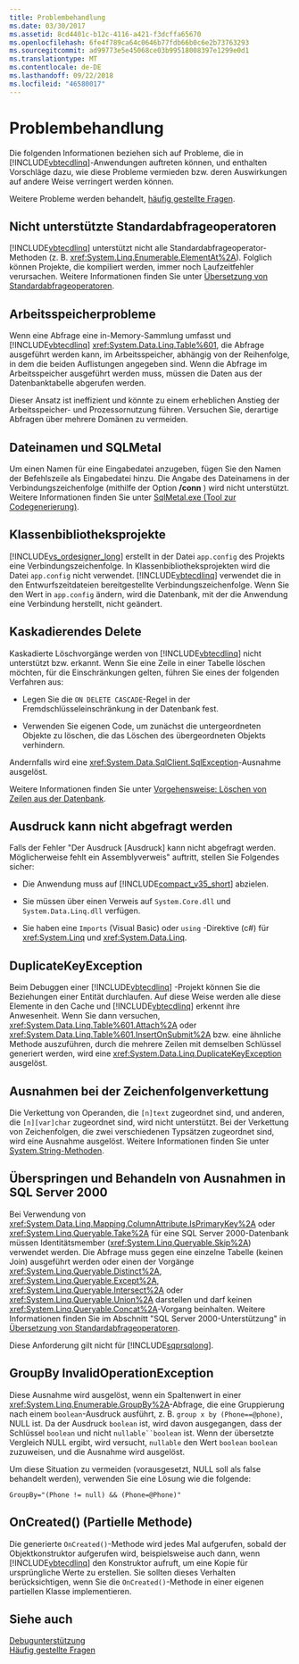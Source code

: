 ```yaml
---
title: Problembehandlung
ms.date: 03/30/2017
ms.assetid: 8cd4401c-b12c-4116-a421-f3dcffa65670
ms.openlocfilehash: 6fe4f789ca64c0646b77fdb66b0c6e2b73763293
ms.sourcegitcommit: ad99773e5e45068ce03b99518008397e1299e0d1
ms.translationtype: MT
ms.contentlocale: de-DE
ms.lasthandoff: 09/22/2018
ms.locfileid: "46580017"
---
```

# <a name="troubleshooting"></a>Problembehandlung
Die folgenden Informationen beziehen sich auf Probleme, die in [!INCLUDE[vbtecdlinq](../../../../../../includes/vbtecdlinq-md.md)]-Anwendungen auftreten können, und enthalten Vorschläge dazu, wie diese Probleme vermieden bzw. deren Auswirkungen auf andere Weise verringert werden können.  
  
 Weitere Probleme werden behandelt, [häufig gestellte Fragen](../../../../../../docs/framework/data/adonet/sql/linq/frequently-asked-questions.md).  
  
## <a name="unsupported-standard-query-operators"></a>Nicht unterstützte Standardabfrageoperatoren  
 [!INCLUDE[vbtecdlinq](../../../../../../includes/vbtecdlinq-md.md)] unterstützt nicht alle Standardabfrageoperator-Methoden (z. B. <xref:System.Linq.Enumerable.ElementAt%2A>). Folglich können Projekte, die kompiliert werden, immer noch Laufzeitfehler verursachen. Weitere Informationen finden Sie unter [Übersetzung von Standardabfrageoperatoren](../../../../../../docs/framework/data/adonet/sql/linq/standard-query-operator-translation.md).  
  
## <a name="memory-issues"></a>Arbeitsspeicherprobleme  
 Wenn eine Abfrage eine in-Memory-Sammlung umfasst und [!INCLUDE[vbtecdlinq](../../../../../../includes/vbtecdlinq-md.md)] <xref:System.Data.Linq.Table%601>, die Abfrage ausgeführt werden kann, im Arbeitsspeicher, abhängig von der Reihenfolge, in dem die beiden Auflistungen angegeben sind. Wenn die Abfrage im Arbeitsspeicher ausgeführt werden muss, müssen die Daten aus der Datenbanktabelle abgerufen werden.  
  
 Dieser Ansatz ist ineffizient und könnte zu einem erheblichen Anstieg der Arbeitsspeicher- und Prozessornutzung führen. Versuchen Sie, derartige Abfragen über mehrere Domänen zu vermeiden.  
  
## <a name="file-names-and-sqlmetal"></a>Dateinamen und SQLMetal  
 Um einen Namen für eine Eingabedatei anzugeben, fügen Sie den Namen der Befehlszeile als Eingabedatei hinzu. Die Angabe des Dateinamens in der Verbindungszeichenfolge (mithilfe der Option **/conn** ) wird nicht unterstützt. Weitere Informationen finden Sie unter [SqlMetal.exe (Tool zur Codegenerierung)](../../../../../../docs/framework/tools/sqlmetal-exe-code-generation-tool.md).  
  
## <a name="class-library-projects"></a>Klassenbibliotheksprojekte  
 [!INCLUDE[vs_ordesigner_long](../../../../../../includes/vs-ordesigner-long-md.md)] erstellt in der Datei `app.config` des Projekts eine Verbindungszeichenfolge. In Klassenbibliotheksprojekten wird die Datei `app.config` nicht verwendet. [!INCLUDE[vbtecdlinq](../../../../../../includes/vbtecdlinq-md.md)] verwendet die in den Entwurfszeitdateien bereitgestellte Verbindungszeichenfolge. Wenn Sie den Wert in `app.config` ändern, wird die Datenbank, mit der die Anwendung eine Verbindung herstellt, nicht geändert.  
  
## <a name="cascade-delete"></a>Kaskadierendes Delete  
 Kaskadierte Löschvorgänge werden von [!INCLUDE[vbtecdlinq](../../../../../../includes/vbtecdlinq-md.md)] nicht unterstützt bzw. erkannt. Wenn Sie eine Zeile in einer Tabelle löschen möchten, für die Einschränkungen gelten, führen Sie eines der folgenden Verfahren aus:  
  
-   Legen Sie die `ON DELETE CASCADE`-Regel in der Fremdschlüsseleinschränkung in der Datenbank fest.  
  
-   Verwenden Sie eigenen Code, um zunächst die untergeordneten Objekte zu löschen, die das Löschen des übergeordneten Objekts verhindern.  
  
 Andernfalls wird eine <xref:System.Data.SqlClient.SqlException>-Ausnahme ausgelöst.  
  
 Weitere Informationen finden Sie unter [Vorgehensweise: Löschen von Zeilen aus der Datenbank](../../../../../../docs/framework/data/adonet/sql/linq/how-to-delete-rows-from-the-database.md).  
  
## <a name="expression-not-queryable"></a>Ausdruck kann nicht abgefragt werden  
 Falls der Fehler "Der Ausdruck [Ausdruck] kann nicht abgefragt werden. Möglicherweise fehlt ein Assemblyverweis" auftritt, stellen Sie Folgendes sicher:  
  
-   Die Anwendung muss auf [!INCLUDE[compact_v35_short](../../../../../../includes/compact-v35-short-md.md)] abzielen.  
  
-   Sie müssen über einen Verweis auf `System.Core.dll` und `System.Data.Linq.dll` verfügen.  
  
-   Sie haben eine `Imports` (Visual Basic) oder `using` -Direktive (c#) für <xref:System.Linq> und <xref:System.Data.Linq>.  
  
## <a name="duplicatekeyexception"></a>DuplicateKeyException  
 Beim Debuggen einer [!INCLUDE[vbtecdlinq](../../../../../../includes/vbtecdlinq-md.md)] -Projekt können Sie die Beziehungen einer Entität durchlaufen. Auf diese Weise werden alle diese Elemente in den Cache und [!INCLUDE[vbtecdlinq](../../../../../../includes/vbtecdlinq-md.md)] erkennt ihre Anwesenheit. Wenn Sie dann versuchen, <xref:System.Data.Linq.Table%601.Attach%2A> oder <xref:System.Data.Linq.Table%601.InsertOnSubmit%2A> bzw. eine ähnliche Methode auszuführen, durch die mehrere Zeilen mit demselben Schlüssel generiert werden, wird eine <xref:System.Data.Linq.DuplicateKeyException> ausgelöst.  
  
## <a name="string-concatenation-exceptions"></a>Ausnahmen bei der Zeichenfolgenverkettung  
 Die Verkettung von Operanden, die `[n]text` zugeordnet sind, und anderen, die `[n][var]char` zugeordnet sind, wird nicht unterstützt. Bei der Verkettung von Zeichenfolgen, die zwei verschiedenen Typsätzen zugeordnet sind, wird eine Ausnahme ausgelöst. Weitere Informationen finden Sie unter [System.String-Methoden](../../../../../../docs/framework/data/adonet/sql/linq/system-string-methods.md).  
  
## <a name="skip-and-take-exceptions-in-sql-server-2000"></a>Überspringen und Behandeln von Ausnahmen in SQL Server 2000  
 Bei Verwendung von <xref:System.Data.Linq.Mapping.ColumnAttribute.IsPrimaryKey%2A> oder <xref:System.Linq.Queryable.Take%2A> für eine SQL Server 2000-Datenbank müssen Identitätsmember (<xref:System.Linq.Queryable.Skip%2A>) verwendet werden. Die Abfrage muss gegen eine einzelne Tabelle (keinen Join) ausgeführt werden oder einen der Vorgänge <xref:System.Linq.Queryable.Distinct%2A>, <xref:System.Linq.Queryable.Except%2A>, <xref:System.Linq.Queryable.Intersect%2A> oder <xref:System.Linq.Queryable.Union%2A> darstellen und darf keinen <xref:System.Linq.Queryable.Concat%2A>-Vorgang beinhalten. Weitere Informationen finden Sie im Abschnitt "SQL Server 2000-Unterstützung" in [Übersetzung von Standardabfrageoperatoren](../../../../../../docs/framework/data/adonet/sql/linq/standard-query-operator-translation.md).  
  
 Diese Anforderung gilt nicht für [!INCLUDE[sqprsqlong](../../../../../../includes/sqprsqlong-md.md)].  
  
## <a name="groupby-invalidoperationexception"></a>GroupBy InvalidOperationException  
 Diese Ausnahme wird ausgelöst, wenn ein Spaltenwert in einer <xref:System.Linq.Enumerable.GroupBy%2A>-Abfrage, die eine Gruppierung nach einem `boolean`-Ausdruck ausführt, z. B. `group x by (Phone==@phone)`, NULL ist. Da der Ausdruck `boolean` ist, wird davon ausgegangen, dass der Schlüssel `boolean` und nicht `nullable``boolean` ist. Wenn der übersetzte Vergleich NULL ergibt, wird versucht, `nullable` den Wert `boolean` `boolean` zuzuweisen, und die Ausnahme wird ausgelöst.  
  
 Um diese Situation zu vermeiden (vorausgesetzt, NULL soll als false behandelt werden), verwenden Sie eine Lösung wie die folgende:  
  
 `GroupBy="(Phone != null) && (Phone=@Phone)"`  
  
## <a name="oncreated-partial-method"></a>OnCreated() (Partielle Methode)  
 Die generierte `OnCreated()`-Methode wird jedes Mal aufgerufen, sobald der Objektkonstruktor aufgerufen wird, beispielsweise auch dann, wenn [!INCLUDE[vbtecdlinq](../../../../../../includes/vbtecdlinq-md.md)] den Konstruktor aufruft, um eine Kopie für ursprüngliche Werte zu erstellen. Sie sollten dieses Verhalten berücksichtigen, wenn Sie die `OnCreated()`-Methode in einer eigenen partiellen Klasse implementieren.  
  
## <a name="see-also"></a>Siehe auch  
 [Debugunterstützung](../../../../../../docs/framework/data/adonet/sql/linq/debugging-support.md)  
 [Häufig gestellte Fragen](../../../../../../docs/framework/data/adonet/sql/linq/frequently-asked-questions.md)
